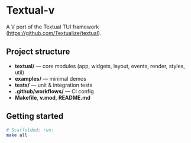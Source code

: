 # Textual-v

A V port of the Textual TUI framework (https://github.com/Textualize/textual).

## Project structure

- **textual/** — core modules (app, widgets, layout, events, render, styles, util)  
- **examples/** — minimal demos  
- **tests/** — unit & integration tests  
- **.github/workflows/** — CI config  
- **Makefile**, **v.mod**, **README.md**

## Getting started

```bash
# Scaffolded; run:
make all

